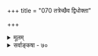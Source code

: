 +++
title = "070 तत्रेच्छैव द्विधोक्ता"

+++
<details><summary>मूलम्</summary>

तत्रेच्छैव द्विधोक्ता विषयनियमतो रागविद्वेषनाम्ना पूर्वस्तीव्रस्तु कामः पर इह भजते तादृशः क्रोधसंज्ञाम् ।  
एकैवेच्छा सिसृक्षा भगवत उदिता संजिहीर्षेति चान्यैस्तद्वल्लोके न किं स्यादधिकमिह तु चेत्कल्प्यतेऽतिप्रसक्तिः ॥ ७० ॥
</details>

<details><summary>सर्वाङ्कषा - ७०</summary>

मानवस्य प्रवृत्तिषु सर्वत्रेच्छैव रूपभेदेन मूलकारणमिति प्रदर्शयति रागादिजयार्थम् - तत्रेत्यादि । **तत्र** = एवं इच्छादीनां ज्ञानपरिणामरूपत्वे इच्छैव **विषयनियमतः** = विषयवैलक्षण्येन **रागविद्वेषनाम्ना** = इच्छा द्वेषश्चेति द्विधा उक्ता तद्रहस्यज्ञैः । तीव्रः **पूर्वस्तु** = रागः कामः इत्युच्यते संसारिणाम् । अथवा तीव्रस्तु कामः **पूर्वः** = राग उच्यते । वस्तुतः कामापेक्षया रागो हेयः । ' धर्माविरुद्धो भूतेषु कामोऽस्मि' (गी. 7-11) इति हि भगवद्वचनम् । 'यो कामो निष्काम आप्तकाम आत्मकामः ' (बृ. 6-4-6) इति श्रुत्या आत्मकामो धर्मः, आत्मव्यतिरिक्तकामस्त्वधर्मः, अयमेव च रागः पुरुषविकारहेतुः । इह **परः** = द्वेषः **तादृशः** = तीव्रः क्रोधसंज्ञां भजते । कथमेवमेकैव नानाविधेत्युच्यत इत्यत्र - भगवतः एकैवेच्छा 



756 

[प्रयत्नस्यावश्यकता] 

431. 

इच्छातः कार्यसिद्धौ किमिह यतनमित्यन्तरा कल्प्यतेऽन्यत्; 

तन्मोघत्वोपलब्धेरिति यदि, यतने कल्पितेऽप्येतदेवम् । मैवं; व्यावर्तमानादनुगतमधिकं वर्ण्यते मानविद्भिः; 

वाञ्छन्तोऽपि यत्ना वयमिह पवनस्पन्दनेन्दूदयादौ ॥71॥ 

**सिसृक्षा** = स्रष्टुमिच्छा **संजिहीर्षा** = संहर्तुमिच्छा, इदं रिरक्षाया अप्युपलक्षकम्, इति च **अन्यैः** = तार्किकैः उदिता । 'ईश्वरस्य सिसृक्षाबलात् परमाणुषु क्रियया द्व्यणुकाद्युत्पत्तिः । तथैव संजिहीर्षाबलात् क्रियया परमाणूनां विश्लेषात् जगन्नाशः' इत्यादिकं तैरुक्तम् । ईश्वरस्यैवं चेत्, तद्वत् लोके किं न स्यात् ? इह अधिकं कल्प्यते चेत् **अतिप्रसक्तिः** = अतिप्रसङ्गः, बुभुक्षापिपासादिकमपि भिन्नं भिन्नं भवेत् । वस्तुतस्तु- 

अभुञ्जानं हि बालं स्वं माता ताडयति क्रुधा । धनिकानां कोपतापं लुब्धो हि सहते सदा । कोपप्रीत्यादिकानां तु निष्कर्षो दुष्करो नृणाम् । आपातदृष्टिमात्रेण न भवेन्निर्णयस्त्विह । विवेकी सकलं ज्ञात्वा निर्लिप्तस्सुखमेधते । अविवेकी पथभ्रष्टस्सदा दुःखी भवेन्नरः ॥ ७० ॥
</details>
